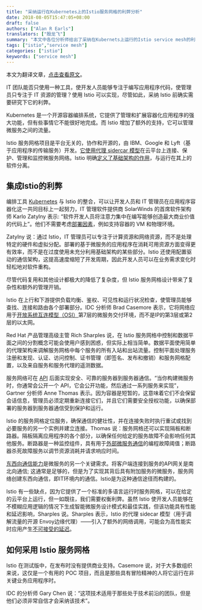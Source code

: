 ```yaml
---
title: "采纳运行在Kubernetes上的Istio服务网格的利弊分析"
date: 2018-08-05T15:47:05+08:00
draft: false
authors: ["Alan R Earls"]
translators: ["殷龙飞"]
summary: "本文中各位分析师给出了采纳在Kubernets上运行的Istio service mesh的利弊分析。"
tags: ["istio","service mesh"]
categories: ["istio"]
keywords: ["service mesh"]
---
```


本文为翻译文章，[点击查看原文](https://searchitoperations.techtarget.com/tip/Istio-service-mesh-tech-boosts-Kubernetes-work-with-trade-offs)。

IT 团队能否只使用一种工具，使开发人员能够专注于编写应用程序代码，使管理员只专注于 IT 资源的管理？使用 Istio 可以实现，尽管如此，采纳 Istio 前确实需要研究下它的利弊。

Kubernetes 是一个开源容器编排系统，它提供了管理和扩展容器化应用程序的强大功能，但有些事情它不能很好地完成。而 Istio 增加了额外的支持，它可以管理微服务之间的流量。

Istio 服务网格项目是平台无关的，协作和开源的，由 IBM、Google 和 Lyft（基于应用程序的传输服务）开发。[它使用代理 sidercar 模型](https://searchmicroservices.techtarget.com/news/450419875/IBM-Google-Lyft-launch-Istio-open-source-microservices-platform)在云平台上连接、保护、管理和监控微服务网络。Istio 明确[定义了基础架构的作用](https://searchitoperations.techtarget.com/feature/Service-mesh-architecture-radicalizes-container-networking)，与运行在其上的软件分离。

## 集成Istio的利弊

编排工具 [Kubernetes](https://searchitoperations.techtarget.com/definition/Google-Kubernetes) 与 Istio 的整合，可以让开发人员和 IT 管理员在应用程序容器化这一共同目标上一起努力，IT 管理软件提供商 SolarWinds 的首席软件架构师 Karlo Zatylny 表示: “软件开发人员将注意力集中在编写能够创造最大商业价值的代码上”。他们不需要考虑[部署因素](https://searchitoperations.techtarget.com/ehandbook/How-container-deployment-changes-the-capacity-management-equation)，例如支持容器的 VM 和物理环境。

Zatylny 说：通过 Istio，IT 管理员可以专注于计算资源和网络资源，而不是处理特定的硬件和虚拟分配。部署的基于微服务的应用程序在消耗可用资源方面变得更有效率，而不是在过度使用未充分利用基础架构的某些部分。Istio 还使用配置驱动的通信架构，这提高速度缩短了开发周期，因此开发人员可以在业务需求变化时轻松地对软件重构。

尽管代码复用和其他设计都极大的降低了复杂度，但 Istio 服务网格设计带来了复杂性和额外的管理开销。

Istio 在上行和下游提供负载均衡、鉴权、可见性和运行状况检查，使管理员能够查找、连接和路由各个部署部分。IDC 分析师 Brad Casemore 表示，它将网络应用于[开放系统互连模型（OSI）](https://searchnetworking.techtarget.com/definition/OSI)第7层的微服务交付环境，而不是IP的第3层或第2层的以太网。

Red Hat 产品管理高级主管 Rich Sharples 说，在 Istio 服务网格中控制和数据平面之间的分割概念可能会使用户感到困惑，但实际上相当简单。数据平面使用简单的代理架构来调解服务网格中每个服务的所有入站和出站流量。控制平面处理服务注册和发现、认证、访问控制、证书管理（即签名、发布和撤销）和服务网格配置，以及来自服务和服务代理的遥测数据。

服务网络可在 [API](https://searchmicroservices.techtarget.com/definition/application-program-interface-API) 后面实现安全、可靠的服务器到服务器通信。“当你构建微服务时，你通常会公开一个 API，它会公开功能，然后通过一系列服务来实现”， Gartner 分析师 Anne Thomas 表示。因为容器是短暂的，这意味着它们不会保留会话信息，管理员必须定期重新连接它们，并且它们需要安全授权功能，以确保部署的服务器到服务器通信受到保护和运行。

Istio 的服务网格定位服务，确保通信的健壮性，并在连接失败时执行重试或找到必要服务的另一个实例并建立连接。Thomas 说：服务网格还可以实现隔板和断路器。隔板隔离应用程序的各个部分，以确保任何给定的服务故障不会影响任何其他服务。断路器是一种监控组件，具有用于[外部微服务通信](https://medium.com/microservices-in-practice/microservices-in-practice-7a3e85b6624c)的编程故障阈值；断路器杀死故障服务以调节资源消耗并请求响应时间。

[东西向通信能力](https://searchsdn.techtarget.com/definition/east-west-traffic)是微服务的另一个关键需求。将客户端连接到服务的API网关是南北向通信; 这通常是足够的，但是为了实现其背后具有附加服务的微服务，服务网络创建东西向通信，即IT环境内的通信。Istio是为这种通信途径而构建的。

Istio 有一些缺点，因为它提供了一个标准的多语言运行时服务网格，可以在给定的云平台上运行，但一如既往，我们需要权衡利弊。虽然 Istio 使开发人员能够在不模糊应用逻辑的情况下生成智能微服务设计模式和最佳实践，但该功能具有性能和延迟影响，Sharples 说。Sharples 表示，Istio 的代理 sidecar 模型（用于调解流量的开源 Envoy边缘代理）——引入了额外的网络调用，可能会为高性能实时应用产生[不可接受的延迟](https://searchmicroservices.techtarget.com/tip/Microservices-challenges-include-latency-but-it-can-be-beat)。

## 如何采用 Istio 服务网格

Istio 在测试版中，在发布时没有提供商业支持。Casemore 说，对于大多数组织来说，这仅是一个有用的 POC 项目，而且是那些具有冒险精神的人将它运行在非关键业务应用程序时。

IDC 的分析师 Gary Chen 说：“这项技术适用于那些处于技术前沿的团队，但是他们必须非常自信才会采纳该技术”。
